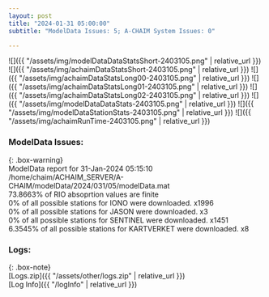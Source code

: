 ```yaml
---
layout: post
title: "2024-01-31 05:00:00"
subtitle: "ModelData Issues: 5; A-CHAIM System Issues: 0"

---
```


![]({{ "/assets/img/modelDataDataStatsShort-2403105.png" | relative_url }})
![]({{ "/assets/img/achaimDataStatsShort-2403105.png" | relative_url }})
![]({{ "/assets/img/achaimDataStatsLong00-2403105.png" | relative_url }})
![]({{ "/assets/img/achaimDataStatsLong01-2403105.png" | relative_url }})
![]({{ "/assets/img/achaimDataStatsLong02-2403105.png" | relative_url }})
![]({{ "/assets/img/modelDataDataStats-2403105.png" | relative_url }})
![]({{ "/assets/img/modelDataStationStats-2403105.png" | relative_url }})
![]({{ "/assets/img/achaimRunTime-2403105.png" | relative_url }})


### ModelData Issues:  
  
{: .box-warning}  
 ModelData report for 31-Jan-2024 05:15:10   
 /home/chaim/ACHAIM_SERVER/A-CHAIM/modelData/2024/031/05/modelData.mat   
 73.8663% of RIO absoprtion values are finite   
 0% of all possible stations for IONO were downloaded. x1996   
 0% of all possible stations for JASON were downloaded. x3   
 0% of all possible stations for SENTINEL were downloaded. x1451   
 6.3545% of all possible stations for KARTVERKET were downloaded. x8   
  


### Logs:  
  
{: .box-note}  
[Logs.zip]({{ "/assets/other/logs.zip" | relative_url }})  
[Log Info]({{ "/logInfo" | relative_url }})  
